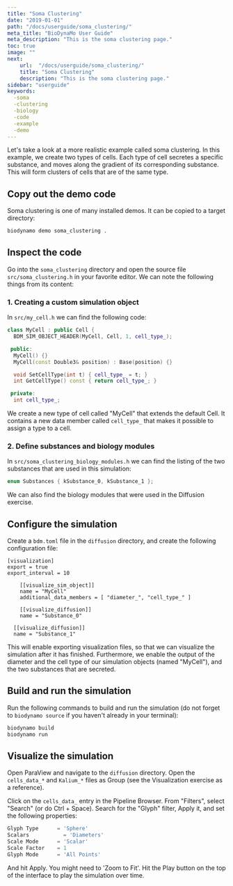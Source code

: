```yaml
---
title: "Soma Clustering"
date: "2019-01-01"
path: "/docs/userguide/soma_clustering/"
meta_title: "BioDynaMo User Guide"
meta_description: "This is the soma clustering page."
toc: true
image: ""
next:
    url:  "/docs/userguide/soma_clustering/"
    title: "Soma Clustering"
    description: "This is the soma clustering page."
sidebar: "userguide"
keywords:
  -soma
  -clustering
  -biology
  -code
  -example
  -demo
---
```


Let's take a look at a more realistic example called soma clustering. In this
example, we create two types of cells. Each type of cell secretes a specific substance,
and moves along the gradient of its corresponding substance. This will form clusters
of cells that are of the same type.

## Copy out the demo code

Soma clustering is one of many installed demos. It can be copied to a target directory:

```bash
biodynamo demo soma_clustering .
```

## Inspect the code

Go into the `soma_clustering` directory and open the source file `src/soma_clustering.h` in your favorite editor.
We can note the following things from its content:

### 1. Creating a custom simulation object

In `src/my_cell.h` we can find the following code:

```cpp
class MyCell : public Cell {
  BDM_SIM_OBJECT_HEADER(MyCell, Cell, 1, cell_type_);

 public:
  MyCell() {}
  MyCell(const Double3& position) : Base(position) {}

  void SetCellType(int t) { cell_type_ = t; }
  int GetCellType() const { return cell_type_; }

 private:
  int cell_type_;
```

We create a new type of cell called "MyCell" that extends the default Cell.
It contains a new data member called `cell_type_` that makes it possible to assign
a type to a cell.

### 2. Define substances and biology modules

In `src/soma_clustering_biology_modules.h` we can find the listing of the two substances
that are used in this simulation:

```cpp
enum Substances { kSubstance_0, kSubstance_1 };
```

We can also find the biology modules that were used in the Diffusion exercise.

## Configure the simulation

Create a `bdm.toml` file in the `diffusion` directory, and create the following
configuration file:

```
[visualization]
export = true
export_interval = 10

	[[visualize_sim_object]]
	name = "MyCell"
	additional_data_members = [ "diameter_", "cell_type_" ]

	[[visualize_diffusion]]
	name = "Substance_0"

  [[visualize_diffusion]]
  name = "Substance_1"

```

This will enable exporting visualization files, so that we can visualize the
simulation after it has finished. Furthermore, we enable the output of the diameter
and the cell type of our simulation objects (named "MyCell"), and the two substances
that are secreted.

## Build and run the simulation

Run the following commands to build and run the simulation (do not forget to
`biodynamo source` if you haven't already in your terminal):

```bash
biodynamo build
biodynamo run
```

## Visualize the simulation

Open ParaView and navigate to the `diffusion` directory. Open the `cells_data_*`
and `Kalium_*` files as Group (see the Visualization exercise as a reference).

Click on the `cells_data_` entry in the Pipeline Browser. From "Filters", select
"Search" (or do Ctrl + Space). Search for the "Glyph" filter, Apply it, and set
the following properties:

```Python
Glyph Type 		= 'Sphere'
Scalars 		  = 'Diameters'
Scale Mode 		= 'Scalar'
Scale Factor 	= 1
Glyph Mode 		= 'All Points'
```

And hit Apply. You might need to 'Zoom to Fit'. Hit the Play button on the top of
the interface to play the simulation over time.
